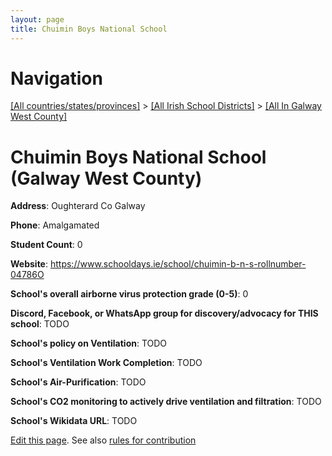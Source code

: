 ```yaml
---
layout: page
title: Chuimin Boys National School
---
```

# Navigation

[[All countries/states/provinces]](../../..) > [[All Irish School Districts]](../..) > [[All In Galway West County]](..)

# Chuimin Boys National School (Galway West County)

**Address**: Oughterard Co Galway

**Phone**: Amalgamated

**Student Count**: 0

**Website**: <https://www.schooldays.ie/school/chuimin-b-n-s-rollnumber-04786O>

**School's overall airborne virus protection grade (0-5)**: 0

**Discord, Facebook, or WhatsApp group for discovery/advocacy for THIS school**: TODO

**School's policy on Ventilation**: TODO

**School's Ventilation Work Completion**: TODO

**School's Air-Purification**: TODO

**School's CO2 monitoring to actively drive ventilation and filtration**: TODO

**School's Wikidata URL**: TODO


[Edit this page](https://github.com/ventilate-schools/Ireland/edit/main/./Galway_West_County/Chuimin_Boys_National_School.md). See also [rules for contribution](../../../contribution-rules/)